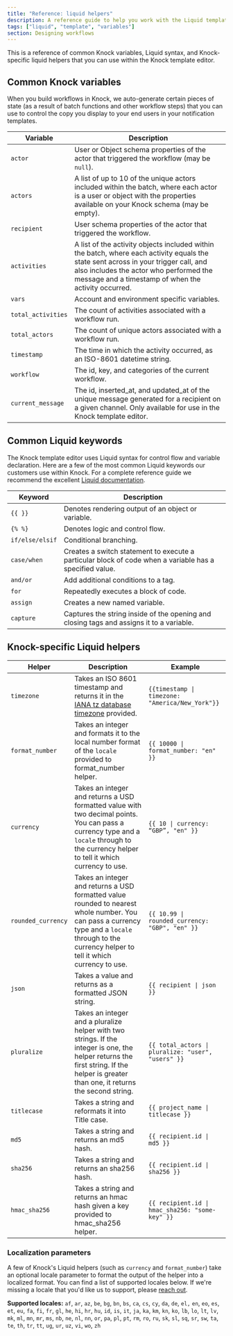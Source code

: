```yaml
---
title: "Reference: liquid helpers"
description: A reference guide to help you work with the Liquid templating language in Knock.
tags: ["liquid", "template", "variables"]
section: Designing workflows
---
```


This is a reference of common Knock variables, Liquid syntax, and Knock-specific liquid helpers that you can use within the Knock template editor.

## Common Knock variables

When you build workflows in Knock, we auto-generate certain pieces of state (as a result of batch functions and other workflow steps) that you can use to control the copy you display to your end users in your notification templates.

| Variable           | Description                                                                                                                                                                                                                           |
| ------------------ | ------------------------------------------------------------------------------------------------------------------------------------------------------------------------------------------------------------------------------------- |
| `actor`            | User or Object schema properties of the actor that triggered the workflow (may be `null`).                                                                                                                                            |
| `actors`           | A list of up to 10 of the unique actors included within the batch, where each actor is a user or object with the properties available on your Knock schema (may be empty).                                                            |
| `recipient`        | User schema properties of the actor that triggered the workflow.                                                                                                                                                                      |
| `activities`       | A list of the activity objects included within the batch, where each activity equals the state sent across in your trigger call, and also includes the actor who performed the message and a timestamp of when the activity occurred. |
| `vars`             | Account and environment specific variables.                                                                                                                                                                                           |
| `total_activities` | The count of activities associated with a workflow run.                                                                                                                                                                               |
| `total_actors`     | The count of unique actors associated with a workflow run.                                                                                                                                                                            |
| `timestamp`        | The time in which the activity occurred, as an ISO-8601 datetime string.                                                                                                                                                              |
| `workflow`         | The id, key, and categories of the current workflow.                                                                                                                                                                                  |
| `current_message`  | The id, inserted_at, and updated_at of the unique message generated for a recipient on a given channel. Only available for use in the Knock template editor.                                                                          |

## Common Liquid keywords

The Knock template editor uses Liquid syntax for control flow and variable declaration. Here are a few of the most common Liquid keywords our customers use within Knock. For a complete reference guide we recommend the excellent [Liquid documentation](https://shopify.github.io/liquid/).

| Keyword         | Description                                                                                             |
| --------------- | ------------------------------------------------------------------------------------------------------- |
| `{{ }}`         | Denotes rendering output of an object or variable.                                                      |
| `{% %}`         | Denotes logic and control flow.                                                                         |
| `if/else/elsif` | Conditional branching.                                                                                  |
| `case/when`     | Creates a switch statement to execute a particular block of code when a variable has a specified value. |
| `and/or`        | Add additional conditions to a tag.                                                                     |
| `for`           | Repeatedly executes a block of code.                                                                    |
| `assign`        | Creates a new named variable.                                                                           |
| `capture`       | Captures the string inside of the opening and closing tags and assigns it to a variable.                |

## Knock-specific Liquid helpers

| Helper             | Description                                                                                                                                                                                      | Example                                                           |
| ------------------ | ------------------------------------------------------------------------------------------------------------------------------------------------------------------------------------------------ | ----------------------------------------------------------------- |
| `timezone`         | Takes an ISO 8601 timestamp and returns it in the [IANA tz database timezone](https://en.wikipedia.org/wiki/List_of_tz_database_time_zones) provided.                                            | <code>{{timestamp &#124; timezone: "America/New_York"}}</code>    |
| `format_number`    | Takes an integer and formats it to the local number format of the `locale` provided to format_number helper.                                                                                     | <code>{{ 10000 &#124; format_number: "en" }}</code>               |
| `currency`         | Takes an integer and returns a USD formatted value with two decimal points. You can pass a currency type and a `locale` through to the currency helper to tell it which currency to use.         | <code>{{ 10 &#124; currency: “GBP”, "en" }}</code>                |
| `rounded_currency` | Takes an integer and returns a USD formatted value rounded to nearest whole number. You can pass a currency type and a `locale` through to the currency helper to tell it which currency to use. | <code>{{ 10.99 &#124; rounded_currency: "GBP", "en" }}</code>     |
| `json`             | Takes a value and returns as a formatted JSON string.                                                                                                                                            | <code>{{ recipient &#124; json }}</code>                          |
| `pluralize`        | Takes an integer and a pluralize helper with two strings. If the integer is one, the helper returns the first string. If the helper is greater than one, it returns the second string.           | <code>{{ total_actors &#124; pluralize: "user", "users" }}</code> |
| `titlecase`        | Takes a string and reformats it into Title case.                                                                                                                                                 | <code>{{ project_name &#124; titlecase }}</code>                  |
| `md5`              | Takes a string and returns an md5 hash.                                                                                                                                                          | <code>{{ recipient.id &#124; md5 }}</code>                        |
| `sha256`           | Takes a string and returns an sha256 hash.                                                                                                                                                       | <code>{{ recipient.id &#124; sha256 }}</code>                     |
| `hmac_sha256`      | Takes a string and returns an hmac hash given a key provided to hmac_sha256 helper.                                                                                                              | <code>{{ recipient.id &#124; hmac_sha256: "some-key" }}</code>    |

### Localization parameters

A few of Knock's Liquid helpers (such as `currency` and `format_number`) take an optional locale parameter to format the output of the helper into a localized format. You can find a list of supported locales below. If we're missing a locale that you'd like us to support, please [reach out](mailto:support@knock.app).

**Supported locales:** `af`, `ar`, `az`, `be`, `bg`, `bn`, `bs`, `ca`, `cs`, `cy`, `da`, `de`, `el,` `en`, `eo`, `es`, `et`, `eu`, `fa`, `fi`, `fr`, `gl`, `he`, `hi`, `hr`, `hu`, `id`, `is`, `it`, `ja`, `ka`, `km`, `kn`, `ko`, `lb`, `lo`, `lt`, `lv`, `mk`, `ml`, `mn`, `mr`, `ms`, `nb`, `ne`, `nl`, `nn`, `or`, `pa`, `pl`, `pt`, `rm`, `ro`, `ru`, `sk`, `sl`, `sq`, `sr`, `sw`, `ta`, `te`, `th`, `tr`, `tt`, `ug`, `ur`, `uz`, `vi`, `wo`, `zh`
